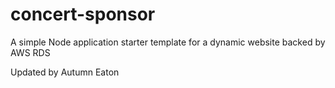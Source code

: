 # concert-sponsor
A simple Node application starter template for a dynamic website backed by AWS RDS

Updated by Autumn Eaton
